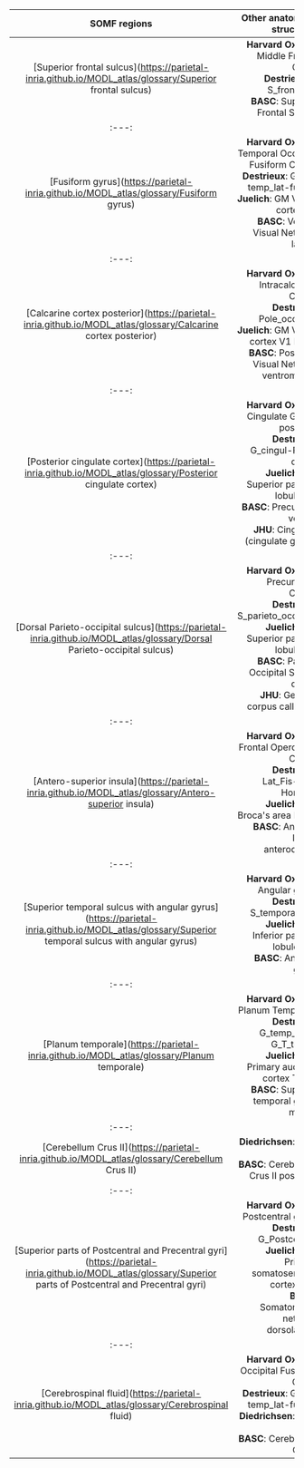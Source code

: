 | SOMF regions| Other anatomical structures|
| :---: | ---: |
|[Superior frontal sulcus](https://parietal-inria.github.io/MODL_atlas/glossary/Superior frontal sulcus)| **Harvard Oxford**: Middle Frontal Gyrus <br> **Destrieux**: R S_front_sup <br> **BASC**: Superior Frontal Sulcus|
| :---: | ---: |
|[Fusiform gyrus](https://parietal-inria.github.io/MODL_atlas/glossary/Fusiform gyrus)| **Harvard Oxford**: Temporal Occipital Fusiform Cortex <br> **Destrieux**: G_oc-temp_lat-fusifor <br> **Juelich**: GM Visual cortex V4 <br> **BASC**: Ventral Visual Network lateral|
| :---: | ---: |
|[Calcarine cortex posterior](https://parietal-inria.github.io/MODL_atlas/glossary/Calcarine cortex posterior)| **Harvard Oxford**: Intracalcarine Cortex <br> **Destrieux**: Pole_occipital <br> **Juelich**: GM Visual cortex V1 BA17 <br> **BASC**: Posterior Visual Network ventromedial|
| :---: | ---: |
|[Posterior cingulate cortex](https://parietal-inria.github.io/MODL_atlas/glossary/Posterior cingulate cortex)| **Harvard Oxford**: Cingulate Gyrus, posterior <br> **Destrieux**: G_cingul-Post-dorsal <br> **Juelich**: GM Superior parietal lobule 7M <br> **BASC**: Precuneus ventral <br> **JHU**: Cingulum (cingulate gyrus)|
| :---: | ---: |
|[Dorsal Parieto-occipital sulcus](https://parietal-inria.github.io/MODL_atlas/glossary/Dorsal Parieto-occipital sulcus)| **Harvard Oxford**: Precuneous Cortex <br> **Destrieux**: S_parieto_occipital <br> **Juelich**: GM Superior parietal lobule 7M <br> **BASC**: Parieto Occipital Sulcus dorsal  <br> **JHU**: Genu of corpus callosum|
| :---: | ---: |
|[Antero-superior insula](https://parietal-inria.github.io/MODL_atlas/glossary/Antero-superior insula)| **Harvard Oxford**: Frontal Operculum Cortex <br> **Destrieux**: Lat_Fis-ant-Horizont <br> **Juelich**: GM Broca's area BA44 <br> **BASC**: Anterior Insula anterodorsal|
| :---: | ---: |
|[Superior temporal sulcus with angular gyrus](https://parietal-inria.github.io/MODL_atlas/glossary/Superior temporal sulcus with angular gyrus)| **Harvard Oxford**: Angular gyrus <br> **Destrieux**: S_temporal_sup <br> **Juelich**: GM Inferior parietal lobule Pga <br> **BASC**: Angular gyrus|
| :---: | ---: |
|[Planum temporale](https://parietal-inria.github.io/MODL_atlas/glossary/Planum temporale)| **Harvard Oxford**: Planum Temporale <br> **Destrieux**: G_temp_sup-G_T_transv <br> **Juelich**: GM Primary auditory cortex TE1.0 <br> **BASC**: Superior temporal gyrus middle|
| :---: | ---: |
|[Cerebellum Crus II](https://parietal-inria.github.io/MODL_atlas/glossary/Cerebellum Crus II)| **Diedrichsen**: Crus II <br> **BASC**: Cerebellum Crus II posterior|
| :---: | ---: |
|[Superior parts of Postcentral and Precentral gyri](https://parietal-inria.github.io/MODL_atlas/glossary/Superior parts of Postcentral and Precentral gyri)| **Harvard Oxford**: Postcentral gyrus <br> **Destrieux**: G_Postcentral <br> **Juelich**: GM Primary somatosensory cortex BA1 <br> **BASC**: Somatomotor network dorsolateral|
| :---: | ---: |
|[Cerebrospinal fluid](https://parietal-inria.github.io/MODL_atlas/glossary/Cerebrospinal fluid)| **Harvard Oxford**: Occipital Fusiform Gyrus <br> **Destrieux**: G_oc-temp_lat-fusifor <br> **Diedrichsen**: Crus I <br> **BASC**: Cerebellum Crus I|
